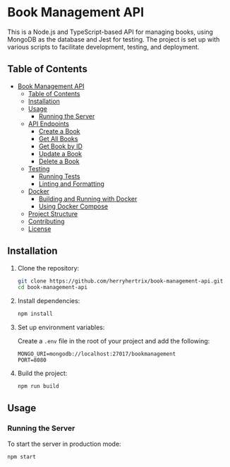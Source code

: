 # Book Management API

This is a Node.js and TypeScript-based API for managing books, using MongoDB as the database and Jest for testing. The project is set up with various scripts to facilitate development, testing, and deployment.

## Table of Contents

- [Book Management API](#book-management-api)
  - [Table of Contents](#table-of-contents)
  - [Installation](#installation)
  - [Usage](#usage)
    - [Running the Server](#running-the-server)
  - [API Endpoints](#api-endpoints)
    - [Create a Book](#create-a-book)
    - [Get All Books](#get-all-books)
    - [Get Book by ID](#get-book-by-id)
    - [Update a Book](#update-a-book)
    - [Delete a Book](#delete-a-book)
  - [Testing](#testing)
    - [Running Tests](#running-tests)
    - [Linting and Formatting](#linting-and-formatting)
  - [Docker](#docker)
    - [Building and Running with Docker](#building-and-running-with-docker)
    - [Using Docker Compose](#using-docker-compose)
  - [Project Structure](#project-structure)
  - [Contributing](#contributing)
  - [License](#license)

## Installation

1. Clone the repository:

    ```bash
    git clone https://github.com/herryhertrix/book-management-api.git
    cd book-management-api
    ```

2. Install dependencies:

    ```bash
    npm install
    ```

3. Set up environment variables:

    Create a `.env` file in the root of your project and add the following:

    ```env
    MONGO_URI=mongodb://localhost:27017/bookmanagement
    PORT=8080
    ```

4. Build the project:

    ```bash
    npm run build
    ```

## Usage

### Running the Server

To start the server in production mode:

```bash
npm start